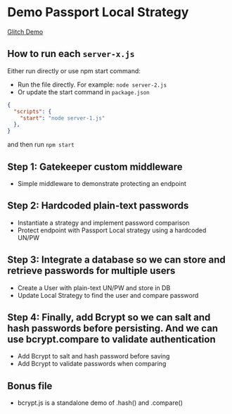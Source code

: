 # Demo Passport Local Strategy

[Glitch Demo](https://glitch.com/~demo-passport-local-strategy)

## How to run each `server-x.js`

Either run directly or use npm start command:

* Run the file directly. For example: `node server-2.js`
* Or update the start command in `package.json`

```json
{
  "scripts": {
    "start": "node server-1.js"
  },
}
```

and then run `npm start`

## Step 1: Gatekeeper custom middleware

* Simple middleware to demonstrate protecting an endpoint

## Step 2: Hardcoded plain-text passwords

* Instantiate a strategy and implement password comparison
* Protect endpoint with Passport Local strategy using a hardcoded UN/PW

## Step 3: Integrate a database so we can store and retrieve passwords for multiple users

* Create a User with plain-text UN/PW and store in DB
* Update Local Strategy to find the user and compare password

## Step 4: Finally, add Bcrypt so we can salt and hash passwords before persisting. And we can use bcrypt.compare to validate authentication

* Add Bcrypt to salt and hash password before saving
* Add Bcrypt to validate passwords when comparing

## Bonus file

* bcrypt.js is a standalone demo of .hash() and .compare()
